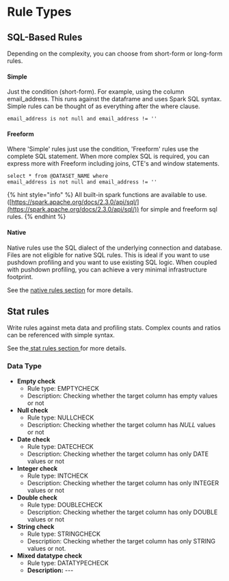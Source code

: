 # Rule Types

## SQL-Based Rules

Depending on the complexity, you can choose from short-form or long-form rules.

#### **Simple**

Just the condition (short-form). For example, using the column email\_address. This runs against the dataframe and uses Spark SQL syntax. Simple rules can be thought of as everything after the where clause.

```
email_address is not null and email_address != '' 
```

#### Freeform

Where 'Simple' rules just use the condition, 'Freeform' rules use the complete SQL statement. When more complex SQL is required, you can express more with Freeform including joins, CTE's and window statements.

```
select * from @DATASET_NAME where 
email_address is not null and email_address != '' 
```

{% hint style="info" %}
All built-in spark functions are available to use. ([https://spark.apache.org/docs/2.3.0/api/sql/](https://spark.apache.org/docs/2.3.0/api/sql/)) for simple and freeform sql rules.‌
{% endhint %}

#### Native

Native rules use the SQL dialect of the underlying connection and database. Files are not eligible for native SQL rules. This is ideal if you want to use pushdown profiling and you want to use existing SQL logic. When coupled with pushdown profiling, you can achieve a very minimal infrastructure footprint.

See the [native rules section](sql-based-rules/native-sql.md) for more details.

## Stat rules

Write rules against meta data and profiling stats. Complex counts and ratios can be referenced with simple syntax.

See the[ stat rules section ](stat-rules/)for more details.

### Data Type

* **Empty check**
  * Rule type: EMPTYCHECK
  * Description: Checking whether the target column has empty values or not
* **Null check**
  * Rule type: NULLCHECK
  * Description: Checking whether the target column has _NULL_ values or not
* **Date check**
  * Rule type: DATECHECK
  * Description: Checking whether the target column has only DATE values or not
* **Integer check**
  * Rule type: INTCHECK
  * Description: Checking whether the target column has only INTEGER values or not
* **Double check**
  * Rule type: DOUBLECHECK
  * Description: Checking whether the target column has only DOUBLE values or not
* **String check**
  * Rule type: STRINGCHECK
  * Description: Checking whether the target column has only STRING values or not.
* **Mixed datatype check**
  * Rule type: DATATYPECHECK
  * **Description:** ---
